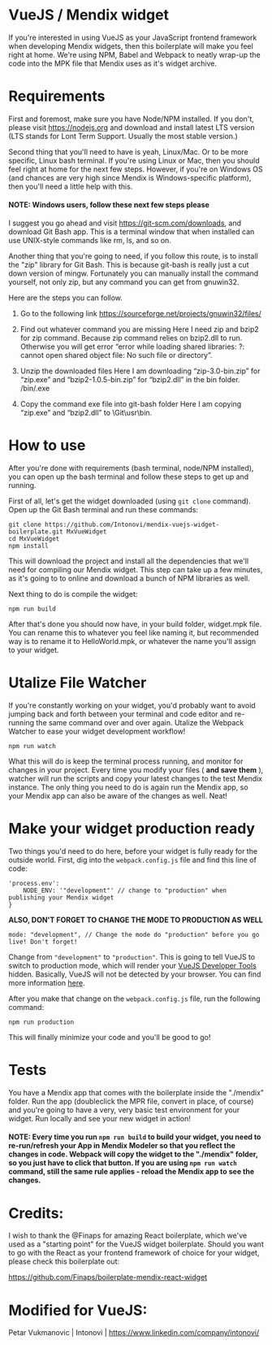 # VueJS / Mendix widget

If you're interested in using VueJS as your JavaScript frontend framework when developing Mendix widgets, then this boilerplate will make you feel right at home. We're using NPM, Babel and Webpack to neatly wrap-up the code into the MPK file that Mendix uses as it's widget archive.

# Requirements

First and foremost, make sure you have Node/NPM installed. If you don't, please visit https://nodejs.org and download and install latest LTS version (LTS stands for Lont Term Support. Usually the most stable version.)

Second thing that you'll need to have is yeah, Linux/Mac. Or to be more specific, Linux bash terminal. If you're using Linux or Mac, then you should feel right at home for the next few steps. However, if you're on Windows OS (and chances are very high since Mendix is Windows-specific platform), then you'll need a little help with this.

#### NOTE: Windows users, follow these next few steps please

I suggest you go ahead and visit https://git-scm.com/downloads, and download Git Bash app. This is a terminal window that when installed can use UNIX-style commands like rm, ls, and so on.

Another thing that you're going to need, if you follow this route, is to install the "zip" library for Git Bash. This is because git-bash is really just a cut down version of mingw. Fortunately you can manually install the command yourself, not only zip, but any command you can get from gnuwin32.

Here are the steps you can follow.

1. Go to the following link
https://sourceforge.net/projects/gnuwin32/files/

2. Find out whatever command you are missing
Here I need zip and bzip2 for zip command. Because zip command relies on bzip2.dll to run. Otherwise you will get error “error while loading shared libraries: ?: cannot open shared object file: No such file or directory”.

3. Unzip the downloaded files
Here I am downloading “zip-3.0-bin.zip” for “zip.exe” and “bzip2-1.0.5-bin.zip” for “bzip2.dll” in the bin folder. <unzipped file>/bin/<command>.exe

4. Copy the command exe file into git-bash folder
Here I am copying “zip.exe” and “bzip2.dll” to <Program folder>\Git\usr\bin.

# How to use

After you're done with requirements (bash terminal, node/NPM installed), you can open up the bash terminal and follow these steps to get up and running.

First of all, let's get the widget downloaded (using `git clone` command). Open up the Git Bash terminal and run these commands:

```
git clone https://github.com/Intonovi/mendix-vuejs-widget-boilerplate.git MxVueWidget
cd MxVueWidget
npm install
```

This will download the project and install all the dependencies that we'll need for compiling our Mendix widget. This step can take up a few minutes, as it's going to to online and download a bunch of NPM libraries as well.

Next thing to do is compile the widget:

```
npm run build
```

After that's done you should now have, in your build folder, widget.mpk file. You can rename this to whatever you feel like naming it, but recommended way is to rename it to HelloWorld.mpk, or whatever the name you'll assign to your widget.

# Utalize File Watcher

If you're constantly working on your widget, you'd probably want to avoid jumping back and forth between your terminal and code editor and re-running the same command over and over again. Utalize the Webpack Watcher to ease your widget development workflow!

```
npm run watch
```

What this will do is keep the terminal process running, and monitor for changes in your project. Every time you modify your files ( **and save them** ), watcher will run the scripts and copy your latest changes to the test Mendix instance. The only thing you need to do is again run the Mendix app, so your Mendix app can also be aware of the changes as well. Neat!

# Make your widget production ready

Two things you'd need to do here, before your widget is fully ready for the outside world. First, dig into the `webpack.config.js` file and find this line of code:

```
'process.env':
    NODE_ENV: '"development"' // change to "production" when publishing your Mendix widget
}
```

**ALSO, DON'T FORGET TO CHANGE THE MODE TO PRODUCTION AS WELL**

```
mode: "development", // Change the mode do "production" before you go live! Don't forget!
```

Change from `"development"` to `"production"`. This is going to tell VueJS to switch to production mode, which will render your [VueJS Developer Tools](https://github.com/vuejs/vue-devtools) hidden. Basically, VueJS will not be detected by your browser. You can find more information [here](https://vuejs.org/v2/guide/deployment.html).

After you make that change on the `webpack.config.js` file, run the following command:

```
npm run production
```

This will finally minimize your code and you'll be good to go!

# Tests
You have a Mendix app that comes with the boilerplate inside the "./mendix" folder. Run the app (doubleclick the MPR file, convert in place, of course) and you're going to have a very, very basic test environment for your widget. Run locally and see your new widget in action!

#### NOTE: Every time you run `npm run build` to build your widget, you need to re-run/refresh your App in Mendix Modeler so that you reflect the changes in code. Webpack will copy the widget to the "./mendix" folder, so you just have to click that button. If you are using `npm run watch` command, still the same rule applies - reload the Mendix app to see the changes.

# Credits:
I wish to thank the @Finaps for amazing React boilerplate, which we've used as a "starting point" for the VueJS widget boilerplate. Should you want to go with the React as your frontend framework of choice for your widget, please check this boilerplate out:

https://github.com/Finaps/boilerplate-mendix-react-widget

# Modified for VueJS:
Petar Vukmanovic | Intonovi |
https://www.linkedin.com/company/intonovi/
